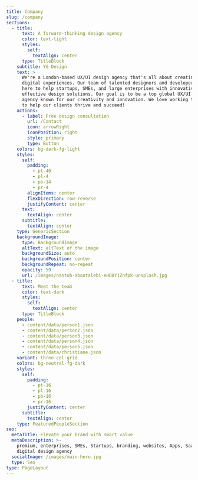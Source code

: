 ```yaml
---
title: Company
slug: /company
sections:
  - title:
      text: A forward-thinking design agency
      color: text-light
      styles:
        self:
          textAlign: center
      type: TitleBlock
    subtitle: YG Design
    text: >
      We're a London-based UX/UI design agency that's all about creating awesome
      digital experiences. Our team of talented designers and developers are
      here to help startups, SMEs, and large enterprises with innovative and
      effective design solutions. Our goal is to be a top global UX/UI design
      agency known for our creativity and innovation. We love working together
      to help our clients thrive and succeed!
    actions:
      - label: Free design consultation
        url: /Contact
        icon: arrowRight
        iconPosition: right
        style: primary
        type: Button
    colors: bg-dark-fg-light
    styles:
      self:
        padding:
          - pt-40
          - pl-4
          - pb-14
          - pr-4
        alignItems: center
        flexDirection: row-reverse
        justifyContent: center
      text:
        textAlign: center
      subtitle:
        textAlign: center
    type: GenericSection
    backgroundImage:
      type: BackgroundImage
      altText: altText of the image
      backgroundSize: auto
      backgroundPosition: center
      backgroundRepeat: no-repeat
      opacity: 59
      url: /images/nastuh-abootalebi-eHD8Y1Znfpk-unsplash.jpg
  - title:
      text: Meet the team
      color: text-dark
      styles:
        self:
          textAlign: center
      type: TitleBlock
    people:
      - content/data/person1.json
      - content/data/person2.json
      - content/data/person3.json
      - content/data/person4.json
      - content/data/person5.json
      - content/data/christiane.json
    variant: three-col-grid
    colors: bg-neutral-fg-dark
    styles:
      self:
        padding:
          - pt-16
          - pl-16
          - pb-16
          - pr-16
        justifyContent: center
      subtitle:
        textAlign: center
    type: FeaturedPeopleSection
seo:
  metaTitle: Elevate your brand with smart value
  metaDescription: >-
    premium, enterprises, SMEs, Startups, branding, websites, Apps, Saas, london
    digital design agency
  socialImage: /images/main-hero.jpg
  type: Seo
type: PageLayout
---
```

